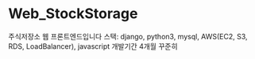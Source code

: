 # Web_StockStorage
주식저장소 웹 프론트엔드입니다
스택: django, python3, mysql, AWS(EC2, S3, RDS, LoadBalancer), javascript
개발기간 4개월
꾸준히 

